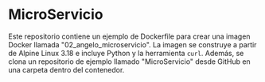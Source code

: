 # MicroServicio

Este repositorio contiene un ejemplo de Dockerfile para crear una imagen Docker llamada "02_angelo_microservicio". La imagen se construye a partir de Alpine Linux 3.18 e incluye Python y la herramienta `curl`. Además, se clona un repositorio de ejemplo llamado "MicroServicio" desde GitHub en una carpeta dentro del contenedor.

